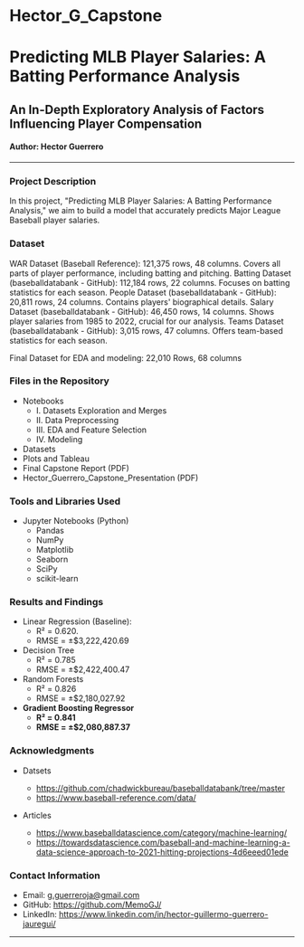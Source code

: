 # Hector_G_Capstone
# Predicting MLB Player Salaries: A Batting Performance Analysis
## An In-Depth Exploratory Analysis of Factors Influencing Player Compensation

#### Author: Hector Guerrero
---

### Project Description
In this project, "Predicting MLB Player Salaries: A Batting Performance Analysis," we aim to build a model that accurately predicts Major League Baseball player salaries.

### Dataset
WAR Dataset (Baseball Reference): 121,375 rows, 48 columns. Covers all parts of player performance, including batting and pitching.
Batting Dataset (baseballdatabank - GitHub): 112,184 rows, 22 columns. Focuses on batting statistics for each season.
People Dataset (baseballdatabank - GitHub): 20,811 rows, 24 columns. Contains players' biographical details.
Salary Dataset (baseballdatabank - GitHub): 46,450 rows, 14 columns. Shows player salaries from 1985 to 2022, crucial for our analysis.
Teams Dataset (baseballdatabank - GitHub): 3,015 rows, 47 columns. Offers team-based statistics for each season.

Final Dataset for EDA and modeling: 22,010 Rows, 68 columns

### Files in the Repository
- Notebooks
  - I. Datasets Exploration and Merges
  - II. Data Preprocessing
  - III. EDA and Feature Selection
  - IV. Modeling
- Datasets
- Plots and Tableau
- Final Capstone Report (PDF)
- Hector_Guerrero_Capstone_Presentation (PDF)

### Tools and Libraries Used
- Jupyter Notebooks (Python)
    - Pandas
    - NumPy
    - Matplotlib
    - Seaborn
    - SciPy
    - scikit-learn

### Results and Findings
- Linear Regression (Baseline):
    - R² = 0.620.
    - RMSE = ±$3,222,420.69
- Decision Tree
    - R² = 0.785
    - RMSE = ±$2,422,400.47
- Random Forests
    - R² = 0.826
    - RMSE = ±$2,180,027.92
- __Gradient Boosting Regressor__
    - __R² = 0.841__
    - __RMSE = ±$2,080,887.37__

### Acknowledgments
- Datsets
    - https://github.com/chadwickbureau/baseballdatabank/tree/master
    - https://www.baseball-reference.com/data/

- Articles
    - https://www.baseballdatascience.com/category/machine-learning/
    - https://towardsdatascience.com/baseball-and-machine-learning-a-data-science-approach-to-2021-hitting-projections-4d6eeed01ede

### Contact Information
- Email: g.guerreroja@gmail.com
- GitHub: https://github.com/MemoGJ/
- LinkedIn: https://www.linkedin.com/in/hector-guillermo-guerrero-jauregui/


---




    
